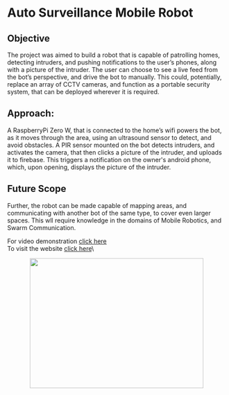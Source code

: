 # Auto Surveillance Mobile Robot
## Objective
The project was aimed to build a robot that is capable of patrolling homes, detecting intruders, and pushing notifications to the user’s phones, along with a picture of the intruder. The user can choose to see a live feed from the bot’s perspective, and drive the bot to manually. This could, potentially, replace an array of CCTV cameras, and function as a portable security system, that can be deployed wherever it is required.

## Approach:
A RaspberryPi Zero W, that is connected to the home’s wifi powers the bot, as it moves through the area, using an ultrasound sensor to detect, and avoid obstacles. A PIR sensor mounted on the bot detects intruders, and activates the camera, that then clicks a picture of the intruder, and uploads it to firebase. This triggers a notification on the owner's android phone, which, upon opening, displays the picture of the intruder.

## Future Scope
Further, the robot can be made capable of mapping areas, and communicating with another bot of the same type, to cover even larger spaces. This wll require knowledge in the domains of Mobile Robotics, and Swarm Communication.

For video demonstration [click here](https://youtu.be/PWTPQx9G8Ao)\
To visit the website [click here](https://www.ivlabs.in/auto-surveillance-mobile-robot.html)\

<p align=center>
<img src="https://www.ivlabs.in/uploads/1/3/0/6/130645069/published/847835386_13.jpg" width="400" height="300" />
</p>
